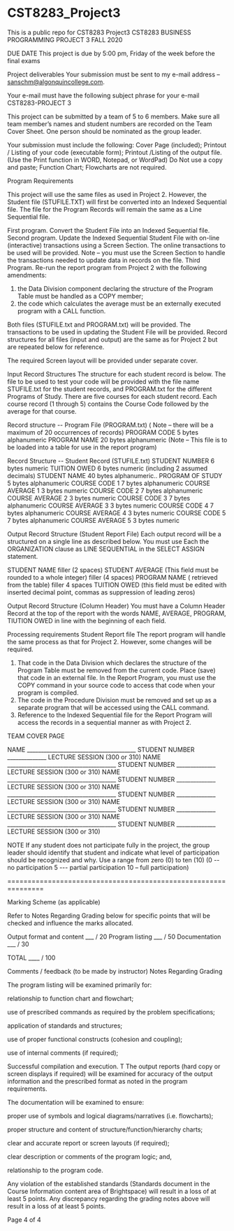 # CST8283_Project3
This is a public repo for CST8283 Project3
CST8283 BUSINESS PROGRAMMING PROJECT 3 FALL 2020

DUE DATE This project is due by 5:00 pm, Friday of the week before the final exams


Project deliverables
Your submission must be sent to my e-mail address – sanschm@algonquincollege.com.

Your e-mail must have the following subject phrase for your e-mail
CST8283-PROJECT 3

This project can be submitted by a team of 5 to 6 members. Make sure all team member’s names and student numbers are recorded on the Team Cover Sheet. One person should be nominated as the group leader.

Your submission must include the following:
Cover Page (included);
Printout / Listing of your code (executable form);
Printout /Listing of the output file.
(Use the Print function in WORD, Notepad, or WordPad)
Do Not use a copy and paste;
Function Chart;
Flowcharts are not required.

Program Requirements

This project will use the same files as used in Project 2. However, the Student file (STUFILE.TXT) will first be converted into an Indexed Sequential file. The file for the Program Records will remain the same as a Line Sequential file.

First program. Convert the Student File into an Indexed Sequential file.
Second program. Update the Indexed Sequential Student File with on-line (interactive) transactions using a Screen Section. The online transactions to be used will be provided. Note – you must use the Screen Section to handle the transactions needed to update data in records on the file.
Third Program. Re-run the report program from Project 2 with the following amendments:
1) the Data Division component declaring the structure of the Program Table must be handled as a COPY member;
2) the code which calculates the average must be an externally executed program with a CALL function.




Both files (STUFILE.txt and PROGRAM.txt) will be provided.
The transactions to be used in updating the Student File will be provided.
Record structures for all files (input and output) are the same as for Project 2 but are repeated below for reference.

The required Screen layout will be provided under separate cover.



Input Record Structures
The structure for each student record is below. The file to be used to test your code will be provided with the file name STUFILE.txt for the student records, and PROGRAM.txt for the different Programs of Study. There are five courses for each student record. Each course record (1 through 5) contains the Course Code followed by the average for that course.

Record structure -- Program File (PROGRAM.txt)
( Note – there will be a maximum of 20 occurrences of records)
PROGRAM CODE 5 bytes alphanumeric
PROGRAM NAME 20 bytes alphanumeric
(Note – This file is to be loaded into a table for use in the report program)

Record Structure -- Student Record (STUFILE.txt)
STUDENT NUMBER 6 bytes numeric
TUITION OWED 6 bytes numeric (including 2 assumed decimals)
STUDENT NAME 40 bytes alphanumeric..
PROGRAM OF STUDY 5 bytes alphanumeric
COURSE CODE 1 7 bytes alphanumeric
COURSE AVERAGE 1 3 bytes numeric
COURSE CODE 2 7 bytes alphanumeric
COURSE AVERAGE 2 3 bytes numeric
COURSE CODE 3 7 bytes alphanumeric
COURSE AVERAGE 3 3 bytes numeric
COURSE CODE 4 7 bytes alphanumeric
COURSE AVERAGE 4 3 bytes numeric
COURSE CODE 5 7 bytes alphanumeric
COURSE AVERAGE 5 3 bytes numeric



Output Record Structure (Student Report File)
Each output record will be a structured on a single line as described below. You must use Each the ORGANIZATION clause as LINE SEQUENTIAL in the SELECT ASSIGN statement.

STUDENT NAME
filler (2 spaces)
STUDENT AVERAGE (This field must be rounded to a whole integer)
filler (4 spaces)
PROGRAM NAME ( retrieved from the table)
filler 4 spaces
TUITION OWED (this field must be edited with inserted decimal point, commas as suppression of leading zeros)

Output Record Structure (Column Header)
You must have a Column Header Record at the top of the report with the words NAME, AVERAGE, PROGRAM, TIUTION OWED in line with the beginning of each field.

Processing requirements Student Report file
The report program will handle the same process as that for Project 2. However, some changes will be required.
1) That code in the Data Division which declares the structure of the Program Table must be removed from the current code. Place (save) that code in an external file. In the Report Program, you must use the COPY command in your source code to access that code when your program is compiled.
2) The code in the Procedure Division must be removed and set up as a separate program that will be accessed using the CALL command.
3) Reference to the Indexed Sequential file for the Report Program will access the records in a sequential manner as with Project 2.


TEAM COVER PAGE

NAME _______________________________________
STUDENT NUMBER ______________ LECTURE SESSION (300 or 310)
NAME _______________________________________
STUDENT NUMBER ______________ LECTURE SESSION (300 or 310)
NAME _______________________________________
STUDENT NUMBER ______________ LECTURE SESSION (300 or 310)
NAME _______________________________________
STUDENT NUMBER ______________ LECTURE SESSION (300 or 310)
NAME _______________________________________
STUDENT NUMBER ______________ LECTURE SESSION (300 or 310)
NAME _______________________________________
STUDENT NUMBER ______________ LECTURE SESSION (300 or 310)

NOTE If any student does not participate fully in the project, the group leader should identify that student and indicate what level of participation should be recognized and why. Use a range from zero (0) to ten (10)
(0 -- no participation 5 --- partial participation 10 – full participation)





===============================================================

Marking Scheme (as applicable)

Refer to Notes Regarding Grading below for specific points that will be checked and influence the marks allocated.

Output format and content ___ / 20
Program listing ___ / 50
Documentation ___ / 30

TOTAL ____ / 100

Comments / feedback (to be made by instructor)
Notes Regarding Grading





The program listing will be examined primarily for:

relationship to function chart and flowchart;

use of prescribed commands as required by the problem specifications;

application of standards and structures;

use of proper functional constructs (cohesion and coupling);

use of internal comments (if required);

Successful compilation and execution.
T
The output reports (hard copy or screen displays if required) will be examined for accuracy of the output information and the prescribed format as noted in the program requirements.


The documentation will be examined to ensure:

proper use of symbols and logical diagrams/narratives (i.e. flowcharts);

proper structure and content of structure/function/hierarchy charts;

clear and accurate report or screen layouts (if required);

clear description or comments of the program logic; and,

relationship to the program code.

Any violation of the established standards (Standards document in the Course Information content area of Brightspace) will result in a loss of at least 5 points.
Any discrepancy regarding the grading notes above will result in a loss of at least 5 points.




Page 4 of 4

